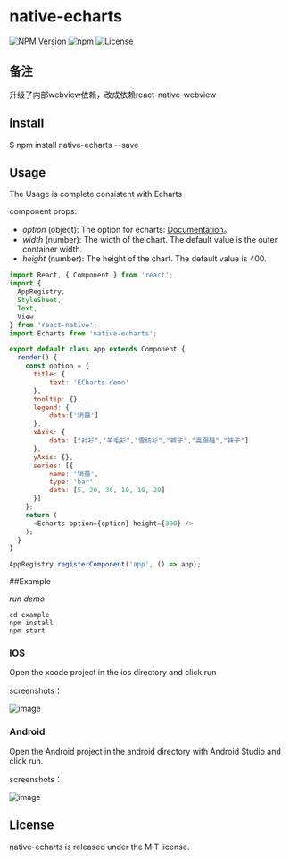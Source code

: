 # native-echarts

[![NPM Version](https://img.shields.io/npm/v/native-echarts.svg?style=flat)](https://www.npmjs.org/package/native-echarts-updatewebview)
  [![npm](https://img.shields.io/npm/dm/native-echarts.svg?style=flat)](https://www.npmjs.org/package/native-echarts-echarts-updatewebview)
  [![License](http://img.shields.io/npm/l/native-echarts.svg?style=flat)](https://raw.githubusercontent.com/songhlc/react-native-echarts/master/LICENSE.md)


## 备注
升级了内部webview依赖，改成依赖react-native-webview

## install

$ npm install native-echarts --save

## Usage

The Usage is complete consistent with Echarts

component props:

* *option* (object): The option for echarts: [Documentation](http://echarts.baidu.com/option.html#title)。 
* *width* (number): The width of the chart. The default value is the outer container width. 
* *height* (number): The height of the chart. The default value is 400. 


```js
import React, { Component } from 'react';
import {
  AppRegistry,
  StyleSheet,
  Text,
  View
} from 'react-native';
import Echarts from 'native-echarts';

export default class app extends Component {
  render() {
    const option = {
      title: {
          text: 'ECharts demo'
      },
      tooltip: {},
      legend: {
          data:['销量']
      },
      xAxis: {
          data: ["衬衫","羊毛衫","雪纺衫","裤子","高跟鞋","袜子"]
      },
      yAxis: {},
      series: [{
          name: '销量',
          type: 'bar',
          data: [5, 20, 36, 10, 10, 20]
      }]
    };
    return (
      <Echarts option={option} height={300} />
    );
  }
}

AppRegistry.registerComponent('app', () => app);

```



##Example

*run demo*

```
cd example
npm install
npm start
```

### IOS

Open the xcode project in the ios directory and click run

screenshots：

![image](https://github.com/somonus/react-native-echarts/blob/master/example/demoIOS.png)

### Android

Open the Android project in the android directory with Android Studio and click run.

screenshots：

![image](https://github.com/somonus/react-native-echarts/blob/master/example/demoAndroid.png)

## License

native-echarts is released under the MIT license.
